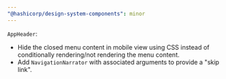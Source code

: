 ```yaml
---
"@hashicorp/design-system-components": minor
---
```


`AppHeader`:
- Hide the closed menu content in mobile view using CSS instead of conditionally rendering/not rendering the menu content.
- Add `NavigationNarrator` with associated arguments to provide a "skip link".
